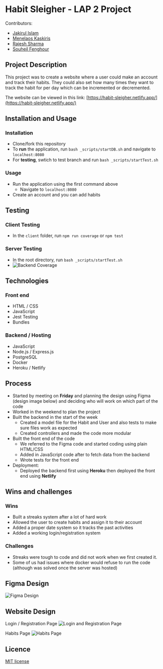# Habit Sleigher - LAP 2 Project
Contributors:
- [Jakirul Islam](https://github.com/Jakirul)
- [Menelaos Kaskiris](https://github.com/mkaskiris)
- [Rajesh Sharma](https://github.com/Rajx1)
- [Souheil Fenghour](https://github.com/sf308)

## Project Description
This project was to create a website where a user could make an account and track their habits. They could also set how many times they want to track the habit for per day which can be incremented or decremented.

The website can be viewed in this link: [https://habit-sleigher.netlify.app/](https://habit-sleigher.netlify.app/)

## Installation and Usage
### Installation
- Clone/fork this repository
- To **run** the application, run `bash _scripts/startDB.sh` and navigate to `localhost:8080`
- For **testing**, swtich to test branch and run `bash _scripts/startTest.sh`

### Usage
- Run the application using the first command above
	- Navigate to `localhost:8080`
- Create an account and you can add habits

## Testing

### Client Testing

-   In the  `client`  folder, run  `npm run coverage`  or  `npm test`

### Server Testing

-  In the root directory, run `bash _scripts/startTest.sh`
- ![Backend Coverage](https://user-images.githubusercontent.com/55515038/146405353-d8f794f6-ecf3-45af-b52b-fcecfe9a8d52.png)


## Technologies
### Front end
- HTML / CSS
- JavaScript
- Jest Testing
- Bundles

### Backend / Hosting
- JavaScript
- Node.js / Express.js
- PostgreSQL
- Docker
- Heroku / Netlify

## Process
- Started by meeting on **Friday** and planning the design using Figma (design image below) and deciding who will work on which part of the code
- Worked in the weekend to plan the project
- Built the backend in the start of the week
	- Created a model file for the Habit and User and also tests to make sure files work as expected
	- Created controllers and made the code more modular
- Built the front end of the code
	- We referred to the Figma code and started coding using plain HTML/CSS
	- Added in JavaScript code after to fetch data from the backend
	- Wrote tests for the front end
- Deployment:
	- Deployed the backend first using **Heroku** then deployed the front end using **Netlify**

## Wins and challenges
### Wins
- Built a streaks system after a lot of hard work
- Allowed the user to create habits and assign it to their account
- Added a proper date system so it tracks the past activities
- Added a working login/registration system

### Challenges
- Streaks were tough to code and did not work when we first created it.
- Some of us had issues where docker would refuse to run the code (although was solved once the server was hosted)

## Figma Design
![Figma Design](https://i.gyazo.com/c9141a561017ba5ccc2b8a2e08901a4f.png)

## Website Design

Login / Registration Page
![Login and Registration Page](https://i.gyazo.com/a221141a048a51a4416b9188a5db2427.png)

Habits Page
![Habits Page](https://i.gyazo.com/54a3c2bd071a73fe869394fe350a5675.png)

  
## Licence
[MIT license](https://opensource.org/licenses/mit-license.php)
